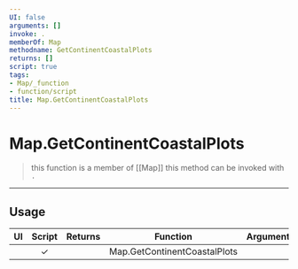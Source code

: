 ```yaml
---
UI: false
arguments: []
invoke: .
memberOf: Map
methodname: GetContinentCoastalPlots
returns: []
script: true
tags:
- Map/_function
- function/script
title: Map.GetContinentCoastalPlots
---
```

# Map.GetContinentCoastalPlots
> this function is a member of [[Map]]
> this method can be invoked with `.`
-----
## Usage
|  UI | Script | Returns | Function | Arguments |
|:---:|:------:|-------:|:--------:|:---------|
| |✓||Map.GetContinentCoastalPlots||
